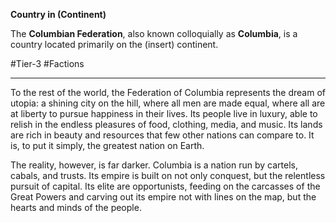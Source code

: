 **Country in (Continent)**

The **Columbian Federation**, also known colloquially as **Columbia**, is a country located primarily on the (insert) continent. 

#Tier-3 #Factions 

---




To the rest of the world, the Federation of Columbia represents the dream of utopia: a shining city on the hill, where all men are made equal, where all are at liberty to pursue happiness in their lives. Its people live in luxury, able to relish in the endless pleasures of food, clothing, media, and music. Its lands are rich in beauty and resources that few other nations can compare to. It is, to put it simply, the greatest nation on Earth.

The reality, however, is far darker. Columbia is a nation run by cartels, cabals, and trusts. Its empire is built on not only conquest, but the relentless pursuit of capital. Its elite are opportunists, feeding on the carcasses of the Great Powers and carving out its empire not with lines on the map, but the hearts and minds of the people.